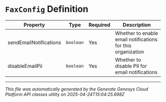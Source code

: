 # `FaxConfig` Definition

| Property | Type | Required | Description |
|----------|------|----------|-------------|
| sendEmailNotifications | `boolean` | Yes | Whether to enable email notifications for this organization |
| disableEmailPii | `boolean` | Yes | Whether to disable PII for email notifications |

---

*This file was automatically generated by the Generate Genesys Cloud Platform API classes utility on 2025-04-24T15:04:25.698Z*